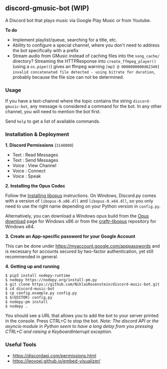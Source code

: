 ## discord-gmusic-bot (WIP)

A Discord bot that plays music via Google Play Music or from Youtube.

__To do__

* Implement playlist/queue, searching for a title, etc.
* Ability to configure a special channel, where you don't need to address the
  bot specifically with a prefix
* Stream audio from GMusic instead of caching files into the `song_cache/` directory?
  Streaming the HTTPResponse into `create_ffmpeg_player()` (using a `os.pipe()`)
  gives an ffmpeg warning `[mp3 @ 0000000000d62340] invalid concatenated file detected - using bitrate for duration`,
  probably because the file size can not be determined.

### Usage

If you have a text-channel where the topic contains the string
`discord-gmusic-bot`, any message is considered a command for the bot. In any
other channel, you will need to mention the bot first.

Send `help` to get a list of available commands.

### Installation & Deployment

__1. Discord Permissions__ (`3148800`)

* Text : Read Messages
* Text : Send Messages
* Voice : View Channel
* Voice : Connect
* Voice : Speak

__2. Installing the Opus Codec__

Follow the [Installing libopus] instructions. On Windows, Discord.py comes
with a version of `libopus-0.x86.dll` and `libopus-0.x64.dll`, so you only
need to use the right name depending on your Python version in `config.py`.

Alternatively, you can download a Windows opus build from the [Opus download]
page for Windows x86 or from the [craftr-libopus] repository for Windows x64.

  [craftr-libopus]: https://github.com/NiklasRosenstein/craftr-libopus/releases
  [Installing libopus]: https://github.com/meew0/discordrb/wiki/Installing-libopus
  [Opus download]: http://opus-codec.org/downloads/

__3. Create an App-specific password for your Google Account__

This can be done under https://myaccount.google.com/apppasswords and is
necessary for accounts secured by two-factor authentication, yet still
recommended in general.

__4. Getting up and running__

    $ pip3 install nodepy-runtime
    $ nodepy https://nodepy.org/install-pm.py
    $ git clone https://github.com/NiklasRosenstein/discord-music-bot.git
    $ cd discord-music-bot
    $ cp config.example.py config.py
    $ $(EDITOR) config.py
    $ nodepy-pm install
    $ nodepy .

You should see a URL that allows you to add the bot to your server printed
in the console. Press CTRL+C to stop the bot. *Note: The discord API or the
asyncio module in Python seem to have a long delay from you pressing CTRL+C
and raising a KeyboardInterrupt exception.*

### Useful Tools

* https://discordapi.com/permissions.html
* https://leovoel.github.io/embed-visualizer/
